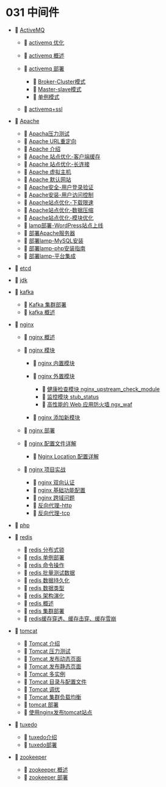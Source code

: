 # 031 中间件

* 📑 [ActiveMQ](siyuan://blocks/20231110105237-8sq0y3z)

  * 📄 [activemq 优化](siyuan://blocks/20231110105237-br404dd)
  * 📄 [activemq 概述](siyuan://blocks/20231110105237-gdccmry)
  * 📑 [activemq 部署](siyuan://blocks/20231110105237-w2d9iw3)

    * 📄 [Broker-Cluster模式](siyuan://blocks/20240507140430-cn74j01)
    * 📄 [Master-slave模式](siyuan://blocks/20240507140248-ehmmmug)
    * 📄 [单例模式](siyuan://blocks/20240507135745-15h5hxl)
  * 📄 [activemq+ssl](siyuan://blocks/20231110105237-8co62y1)
* 📑 [Apache](siyuan://blocks/20231110105237-vfj6wzp)

  * 📄 [Apacha压力测试](siyuan://blocks/20231110105237-l98bc9w)
  * 📄 [Apache URL重定向](siyuan://blocks/20231110105237-ld0xyux)
  * 📄 [Apache 介绍](siyuan://blocks/20231110105237-9r6s17z)
  * 📄 [Apache 站点优化-客户端缓存](siyuan://blocks/20231110105237-2gbtyb0)
  * 📄 [Apache 站点优化-长连接](siyuan://blocks/20231110105237-crvwv6c)
  * 📄 [Apache 虚拟主机](siyuan://blocks/20231110105237-xhhka7m)
  * 📄 [Apache 默认网站](siyuan://blocks/20231110105237-b2i1f2r)
  * 📄 [Apache安全-用户登录验证](siyuan://blocks/20231110105237-qa6qywc)
  * 📄 [Apache安装-用户访问控制](siyuan://blocks/20231110105237-5z23woz)
  * 📄 [Apache站点优化-下载限速](siyuan://blocks/20231110105237-1jgf0tv)
  * 📄 [Apache站点优化-数据压缩](siyuan://blocks/20231110105237-5ykxre1)
  * 📄 [Apache站点优化-模块优化](siyuan://blocks/20231110105237-pg3l0e8)
  * 📄 [lamp部署-WordPress站点上线](siyuan://blocks/20231110105237-m1u1nof)
  * 📄 [部署Apache服务器](siyuan://blocks/20231110105237-gvdpha0)
  * 📄 [部署lamp-MySQL安装](siyuan://blocks/20231110105237-pm8a0kw)
  * 📄 [部署lamp-php安装指南](siyuan://blocks/20231110105237-or6mjcr)
  * 📄 [部署lamp-平台集成](siyuan://blocks/20231110105237-nmm2w3w)
* 📄 [etcd](siyuan://blocks/20231110105237-ytnigkl)
* 📄 [jdk](siyuan://blocks/20231110105237-09fzlxw)
* 📑 [kafka](siyuan://blocks/20231110105237-886v0bv)

  * 📄 [Kafka 集群部署](siyuan://blocks/20231110105237-1dmh9kh)
  * 📄 [kafka 概述](siyuan://blocks/20231110105237-wyqzien)
* 📑 [nginx](siyuan://blocks/20231110105237-odeol88)

  * 📄 [nginx 概述](siyuan://blocks/20231110105237-gunyevw)
  * 📑 [nginx 模块](siyuan://blocks/20231110105237-nbdeb80)

    * 📄 [nginx 内置模块](siyuan://blocks/20240408214315-0o0vl48)
    * 📑 [nginx 外置模块](siyuan://blocks/20240408214335-oqupqyk)

      * 📄 [健康检查模块 nginx_upstream_check_module](siyuan://blocks/20240408214439-5oxqu5r)
      * 📄 [监控模块 stub_status](siyuan://blocks/20240408214356-4j9rprl)
      * 📄 [高性能的 Web 应用防火墙 ngx_waf](siyuan://blocks/20240408214513-q99b4m1)
    * 📄 [nginx 添加新模块](siyuan://blocks/20240408214246-htrs4md)
  * 📄 [nginx 部署](siyuan://blocks/20231110105237-0gz5zay)
  * 📑 [nginx 配置文件详解](siyuan://blocks/20231110105237-hb5oa1m)

    * 📄 [Nginx Location 配置详解](siyuan://blocks/20240408131152-8zucuss)
  * 📑 [nginx 项目实战](siyuan://blocks/20231110105237-djyw0dq)

    * 📄 [nginx 双向认证](siyuan://blocks/20231110105237-8uzmy1l)
    * 📄 [nginx 基础功能配置](siyuan://blocks/20231110105237-a779ski)
    * 📄 [nginx 跨域问题](siyuan://blocks/20240321203341-ncktrie)
    * 📄 [反向代理-http](siyuan://blocks/20231110105237-x20efse)
    * 📄 [反向代理-tcp](siyuan://blocks/20231110105237-yyxt7uz)
* 📄 [php](siyuan://blocks/20231110105237-1n4jd2x)
* 📑 [redis](siyuan://blocks/20231110105237-k9r2pff)

  * 📄 [redis 分布式锁](siyuan://blocks/20231110105237-9gqc4t8)
  * 📄 [redis 单例部署](siyuan://blocks/20231110105237-4madtae)
  * 📄 [redis 命令操作](siyuan://blocks/20231110105237-6gix5ks)
  * 📄 [redis 批量测试数据](siyuan://blocks/20231114174539-5c7huc9)
  * 📄 [redis 数据持久化](siyuan://blocks/20231110105237-urb1pil)
  * 📄 [redis 数据类型](siyuan://blocks/20231110105237-chdm8jc)
  * 📄 [redis 架构演化](siyuan://blocks/20231110105237-5buk4p8)
  * 📄 [redis 概述](siyuan://blocks/20231110105237-ygxmj09)
  * 📄 [redis 集群部署](siyuan://blocks/20231110105237-dhjyprl)
  * 📄 [redis缓存穿透、缓存击穿、缓存雪崩](siyuan://blocks/20240405223554-vycvbtk)
* 📑 [tomcat](siyuan://blocks/20231110105237-hd8jgyj)

  * 📄 [Tomcat 介绍](siyuan://blocks/20231110105237-qa0bhz9)
  * 📄 [Tomcat 压力测试](siyuan://blocks/20231110105237-xegxqhz)
  * 📄 [Tomcat 发布动态页面](siyuan://blocks/20231110105237-n4jaeef)
  * 📄 [Tomcat 发布静态页面](siyuan://blocks/20231110105237-v5chxkc)
  * 📄 [Tomcat 多实例](siyuan://blocks/20231110105237-56ozoat)
  * 📄 [Tomcat 目录与配置文件](siyuan://blocks/20231110105237-ulu3gr7)
  * 📄 [Tomcat 调优](siyuan://blocks/20231110105237-eofwr3c)
  * 📄 [Tomcat 集群负载均衡](siyuan://blocks/20231110105237-i0w629w)
  * 📄 [tomcat 部署](siyuan://blocks/20231110105237-3uidtxq)
  * 📄 [使用nginx发布tomcat站点](siyuan://blocks/20231110105237-m8skmei)
* 📑 [tuxedo](siyuan://blocks/20240507142715-no3xxla)

  * 📄 [tuxedo介绍](siyuan://blocks/20231110105237-wmvh67s)
  * 📄 [tuxedo部署](siyuan://blocks/20240507152735-q9wbkpx)
* 📑 [zookeeper](siyuan://blocks/20231110105237-kx4lt1a)

  * 📄 [zookeeper 概述](siyuan://blocks/20231110105237-8gsogt6)
  * 📄 [zookeeper 部署](siyuan://blocks/20231110105237-xah50sz)

‍
